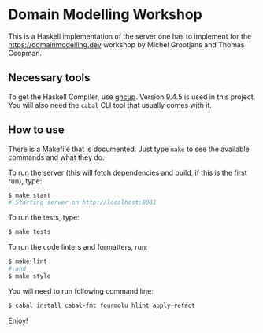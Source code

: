 # Domain Modelling Workshop

This is a Haskell implementation of the server one has to implement for the https://domainmodelling.dev workshop by Michel Grootjans and Thomas Coopman.

## Necessary tools

To get the Haskell Compiler, use [ghcup](https://www.haskell.org/ghcup/). Version 9.4.5 is used in this project. You will also need the `cabal` CLI tool that usually comes with it.

## How to use

There is a Makefile that is documented. Just type `make` to see the available commands and what they do.

To run the server (this will fetch dependencies and build, if this is the first run), type:

```bash
$ make start
# Starting server on http://localhost:8081
```

To run the tests, type:

```bash
$ make tests
```

To run the code linters and formatters, run:

```bash
$ make lint
# and
$ make style
```
You will need to run following command line:

```bash
$ cabal install cabal-fmt fourmolu hlint apply-refact
```

Enjoy!
